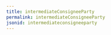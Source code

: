 ```yaml
---
title: intermediateConsigneeParty
permalink: intermediateConsigneeParty
jsonid: intermediateconsigneeparty
---
```

